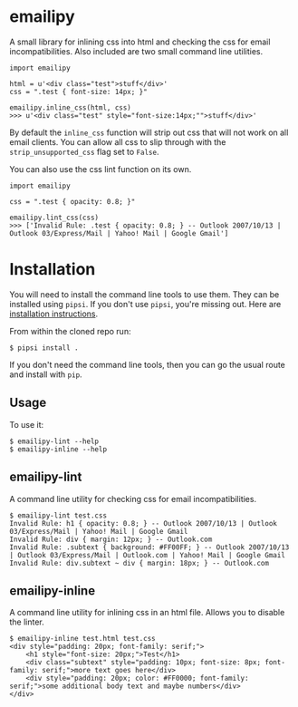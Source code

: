 # emailipy

A small library for inlining css into html and checking the css for email incompatibilities. Also included are two small command line utilities.

```
import emailipy

html = u'<div class="test">stuff</div>'
css = ".test { font-size: 14px; }"

emailipy.inline_css(html, css)
>>> u'<div class="test" style="font-size:14px;"">stuff</div>'
```

By default the `inline_css` function will strip out css that will not work on all email clients. You can allow all css to slip through with the `strip_unsupported_css` flag set to `False`.

You can also use the css lint function on its own.

```
import emailipy

css = ".test { opacity: 0.8; }"

emailipy.lint_css(css)
>>> ['Invalid Rule: .test { opacity: 0.8; } -- Outlook 2007/10/13 | Outlook 03/Express/Mail | Yahoo! Mail | Google Gmail']
```


# Installation

You will need to install the command line tools to use them. They can be installed using `pipsi`. If you don't use `pipsi`, you're missing out.
Here are [installation instructions](https://github.com/mitsuhiko/pipsi#readme).

From within the cloned repo run:

```
$ pipsi install .
```

If you don't need the command line tools, then you can go the usual route and install with `pip`.

## Usage

To use it:

```
$ emailipy-lint --help
$ emailipy-inline --help
```

## emailipy-lint

A command line utility for checking css for email incompatibilities.

```
$ emailipy-lint test.css
Invalid Rule: h1 { opacity: 0.8; } -- Outlook 2007/10/13 | Outlook 03/Express/Mail | Yahoo! Mail | Google Gmail
Invalid Rule: div { margin: 12px; } -- Outlook.com
Invalid Rule: .subtext { background: #FF00FF; } -- Outlook 2007/10/13 | Outlook 03/Express/Mail | Outlook.com | Yahoo! Mail | Google Gmail
Invalid Rule: div.subtext ~ div { margin: 18px; } -- Outlook.com
```

## emailipy-inline

A command line utility for inlining css in an html file. Allows you to disable the linter.

```
$ emailipy-inline test.html test.css
<div style="padding: 20px; font-family: serif;">
    <h1 style="font-size: 20px;">Test</h1>
    <div class="subtext" style="padding: 10px; font-size: 8px; font-family: serif;">more text goes here</div>
    <div style="padding: 20px; color: #FF0000; font-family: serif;">some additional body text and maybe numbers</div>
</div>
```